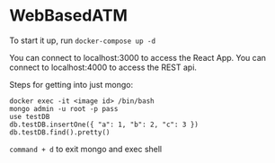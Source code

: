 # WebBasedATM

To start it up, run `docker-compose up -d`

You can connect to localhost:3000 to access the React App.
You can connect to localhost:4000 to access the REST api.

Steps for getting into just mongo:

```
docker exec -it <image id> /bin/bash
mongo admin -u root -p pass
use testDB
db.testDB.insertOne({ "a": 1, "b": 2, "c": 3 })
db.testDB.find().pretty()
```

`command + d` to exit mongo and exec shell
